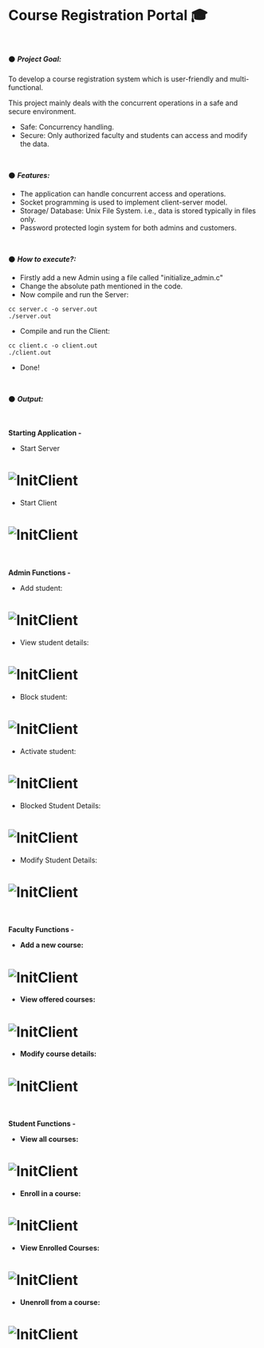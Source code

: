 # Course Registration Portal 🎓


<br>

⚫ <b><i>Project Goal:</i></b>
<br><br>To develop a course registration system which is user-friendly and multi-functional. <p>

This project mainly deals with the concurrent operations in a safe and secure environment.
- Safe: Concurrency handling.
- Secure: Only authorized faculty and students can access and modify the data.

<br>

⚫ <b><i>Features:</i></b>
- The application can handle concurrent access and operations.
- Socket programming is used to implement client-server model.
- Storage/ Database: Unix File System. i.e., data is stored typically in files only.
- Password protected login system for both admins and customers.

<br>

⚫ <b><i>How to execute?:</i></b>
- Firstly add a new Admin using a file called "initialize_admin.c"
- Change the absolute path mentioned in the code.
- Now compile and run the Server:
```
cc server.c -o server.out
./server.out
```
- Compile and run the Client:
```
cc client.c -o client.out
./client.out
```
- Done!

<br>

⚫ <b><i>Output:</i></b>

<br>

<b>Starting Application -</b>
- Start Server
# ![InitClient](./Outputs/01.StartServer.jpg)
- Start Client
# ![InitClient](./Outputs/02.StartClient.jpg)

<br>

<b>Admin Functions -</b>
- Add student:
# ![InitClient](./Outputs/03.AddStudent.jpg)
- View student details:
# ![InitClient](./Outputs/04.ViewStudent.jpg)
- Block student:
# ![InitClient](./Outputs/05.BlockStudent.jpg)
- Activate student:
# ![InitClient](./Outputs/06.ActivateStudent.jpg)
- Blocked Student Details:
# ![InitClient](./Outputs/07.AfterBlock.jpg)
- Modify Student Details:
# ![InitClient](./Outputs/08.UpdateStudent.jpg)

<br>

<b>Faculty Functions -<b>
- Add a new course:
# ![InitClient](./Outputs/09.AddCourse.jpg)
- View offered courses:
# ![InitClient](./Outputs/10.ViewOfferedCourse.jpg)
- Modify course details:
# ![InitClient](./Outputs/11.ModifyCourse.jpg)

<br>

<b>Student Functions -</b>
- View all courses:
# ![InitClient](./Outputs/12.ViewAllCourses.jpg)
- Enroll in a course:
# ![InitClient](./Outputs/13.Enroll.jpg)
- View Enrolled Courses:
# ![InitClient](./Outputs/14.AfterEnroll.jpg)
- Unenroll from a course:
# ![InitClient](./Outputs/15.Unenroll.jpg)
